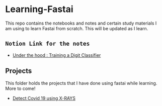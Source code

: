# Learning-Fastai
This repo contains the notebooks and notes and certain study materials I am using to learn Fastai from scratch. This will be updated as I learn.

##  ``` Notion Link for the notes ```
-  [Under the hood : Training a Digit Classifier](https://www.notion.so/Under-the-hood-Training-a-Digit-Classifier-8c84c3c8b556411b9381b7c1a7cd8d3e)



## Projects 
This folder holds the projects that I have done using fastai while learning. More to come! 

- [Detect Covid 19 using X-RAYS](https://github.com/ashikshafi08/Learning-Fastai/blob/main/Projects/Detect_Covid19.ipynb)

